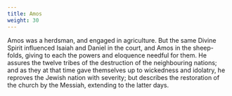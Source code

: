 ```yaml
---
title: Amos
weight: 30
---
```


Amos was a herdsman, and engaged in agriculture. But the same Divine Spirit influenced Isaiah and Daniel in the court, and Amos in the sheep-folds, giving to each the powers and eloquence needful for them. He assures the twelve tribes of the destruction of the neighbouring nations; and as they at that time gave themselves up to wickedness and idolatry, he reproves the Jewish nation with severity; but describes the restoration of the church by the Messiah, extending to the latter days.
